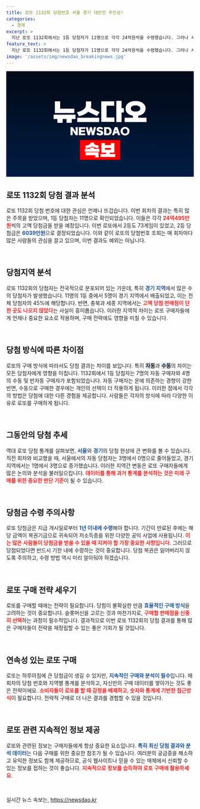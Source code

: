 ```yaml
---
title: 로또 1132회 당첨번호 서울 경기 대반전 주인공!
categories:
  - 경제
excerpt: >
  지난 로또 1132회에서는 1등 당첨자가 11명으로 각각 24억원씩을 수령했습니다. 그러나 서울에서는 1등 자동 당첨이 전무해 경기 지역의 대박에 비해 아쉬운 성적을 기록했습니다. 여러분은 어떤 번호를 선택하시겠습니까? 클릭해 자세한 소식을 확인하세요!
feature_text: >
  지난 로또 1132회에서는 1등 당첨자가 11명으로 각각 24억원씩을 수령했습니다. 그러나 서울에서는 1등 자동 당첨이 전무해 경기 지역의 대박에 비해 아쉬운 성적을 기록했습니다. 여러분은 어떤 번호를 선택하시겠습니까? 클릭해 자세한 소식을 확인하세요!
image: '/assets/img/newsdao_breakingnews.jpg'
---
```


<p><img src="/assets/img/newsdao_breakingnews.jpg" alt="koreaapp 속보" /></p>

<h2 data-ke-size="size26">로또 1132회 당첨 결과 분석</h2>

<p data-ke-size="size16">로또 1132회 당첨 번호에 대한 관심은 언제나 뜨겁습니다. 이번 회차의 결과는 특히 많은 주목을 받았으며, 1등 당첨자는 11명으로 확인되었습니다. 이들은 각각 <b><span style="color: #ee2323;">24억495만원</span></b>씩의 고액 당첨금을 받을 예정입니다. 이번 로또에서 2등도 73게임이 있었고, 2등 당첨금은 <b><span style="color: #1a5490;">6039만원</span></b>으로 결정되었습니다. 이와 같이 로또의 당첨번호 조회는 매 회차마다 많은 사람들의 관심을 끌고 있으며, 이번 결과도 예외는 아닙니다.</p>

<p data-ke-size="size16">&nbsp;</p>

<h2 data-ke-size="size26">당첨지역 분석</h2>

<p data-ke-size="size16">로또 1132회의 당첨자는 전국적으로 분포되어 있는 가운데, 특히 <b><span style="color: #1a5490;">경기 지역</span></b>에서 많은 수의 당첨자가 발생했습니다. 11명의 1등 중에서 5명이 경기 지역에서 배출되었고, 이는 전체 당첨자의 45%에 해당합니다. 반면, 충북과 세종 지역에서는 <b><span style="color: #ee2323;">고액 당첨 판매점이 단 한 곳도 나오지 않았다</span></b>는 사실이 흥미롭습니다. 이러한 지역적 차이는 로또 구매자들에게 언제나 중요한 요소로 작용하며, 구매 전략에도 영향을 미칠 수 있습니다.</p>

<p data-ke-size="size16">&nbsp;</p>

<h2 data-ke-size="size26">당첨 방식에 따른 차이점</h2>

<p data-ke-size="size16">로또의 구매 방식에 따라서도 당첨 결과는 차이를 보입니다. 특히 <b><span style="background-color: #21538527;">자동</span></b>과 <b><span style="background-color: #21538527;">수동</span></b>의 차이는 모든 당첨자에게 영향을 미칩니다. 1132회에서 1등 당첨자는 7명의 자동 구매자와 4명의 수동 및 반자동 구매자가 포함되었습니다. 자동 구매자는 운에 의존하는 경향이 강한 반면, 수동으로 구매한 경우에는 개인의 선택이 더 작용하게 됩니다. 이러한 점에서 각각의 방법은 당첨에 대한 다른 경험을 제공합니다. 사람들은 각자의 방식에 따라 다양한 이유로 로또를 구매하게 됩니다.</p>

<p data-ke-size="size16">&nbsp;</p>

<h2 data-ke-size="size26">그동안의 당첨 추세</h2>

<p data-ke-size="size16">역대 로또 당첨 통계를 살펴보면, <b><span style="color: #1a5490;"> 서울</span></b>와 <b><span style="color: #1a5490;">경기</span></b>의 당첨 현상에 큰 변화를 볼 수 있습니다. 직전 회차와 비교했을 때, 서울에서의 자동 당첨자는 3명에서 0명으로 줄어들었고, 경기 지역에서는 1명에서 3명으로 증가했습니다. 이러한 지역간 변동은 로또 구매자들에게 많은 논의와 분석을 불러일으킵니다. <b><span style="color: #ee2323;">데이터를 통해 과거 통계를 분석하는 것은 미래 구매를 위한 중요한 판단 기준</span></b>이 될 수 있습니다.</p>

<p data-ke-size="size16">&nbsp;</p>

<h2 data-ke-size="size26">당첨금 수령 주의사항</h2>

<p data-ke-size="size16">로또 당첨금은 지급 개시일로부터 <b><span style="color: #1a5490;">1년 이내에 수령</span></b>해야 합니다. 기간이 만료된 후에는 해당 금액이 복권기금으로 귀속되어 저소득층을 위한 다양한 공익 사업에 사용됩니다. <b><span style="color: #ee2323;">이는 많은 사람들이 당첨금을 받을 수 있을 때 지켜야 할 가장 중요한 사항입니다</span></b>. 그러므로 당첨되었다면 반드시 기한 내에 수령하는 것이 중요합니다. 당첨 복권은 잃어버리지 않도록 주의하고, 수령 방법 역시 미리 알아둬야 하겠습니다.</p>

<p data-ke-size="size16">&nbsp;</p>

<h2 data-ke-size="size26">로또 구매 전략 세우기</h2>

<p data-ke-size="size16">로또를 구매할 때에는 전략이 필요합니다. 당첨이 불확실한 만큼 <b><span style="color: #1a5490;">효율적인 구매 방식</span></b>을 고려하는 것이 중요합니다. 슬롯머신을 고르는 것과 마찬가지로, <b><span style="color: #ee2323;">구매할 판매점을 신중히 선택</span></b>하는 과정이 필수적입니다. 결과적으로 이번 로또 1132회의 당첨 결과를 통해 많은 구매자들이 전략을 재정립할 수 있는 좋은 기회가 될 것입니다.</p>

<p data-ke-size="size16">&nbsp;</p>

<h2 data-ke-size="size26">연속성 있는 로또 구매</h2>

<p data-ke-size="size16">로또는 하루아침에 큰 당첨금이 생길 수 있지만, <b><span style="color: #1a5490;">지속적인 구매와 분석이 필수</span></b>입니다. 매 회차의 당첨 번호와 지역별 통계를 분석하고, 자신만의 구매 데이터를 쌓아가는 것도 좋은 전략이에요. <b><span style="color: #ee2323;">소비자들이 로또를 할 때 감정을 배제하고, 숫자와 통계에 기반한 접근방식</span></b>이 필요합니다. 전략적 구매로 더 나은 결과를 경험할 수 있을 것입니다.</p>

<p data-ke-size="size16">&nbsp;</p>

<h2 data-ke-size="size26">로또 관련 지속적인 정보 제공</h2>

<p data-ke-size="size16">로또와 관련된 정보는 구매자들에게 항상 중요한 요소입니다. <b><span style="color: #1a5490;">특히 최신 당첨 결과와 분석 데이터</span></b>는 다음 구매를 위한 중요한 참조가 될 수 있습니다. 여러분의 궁금증을 해소하고 유익한 정보도 함께 제공하므로, 공식 웹사이트나 믿을 수 있는 매체에서 신뢰할 수 있는 정보를 접하는 것이 좋습니다. <b><span style="color: #ee2323;">지속적으로 정보를 습득하여 로또 구매에 활용하세요</span></b>.</p>

<p data-ke-size="size16">&nbsp;</p>
실시간 뉴스 속보는, <a href="https://newsdao.kr" rel="dofollow">https://newsdao.kr</a>


